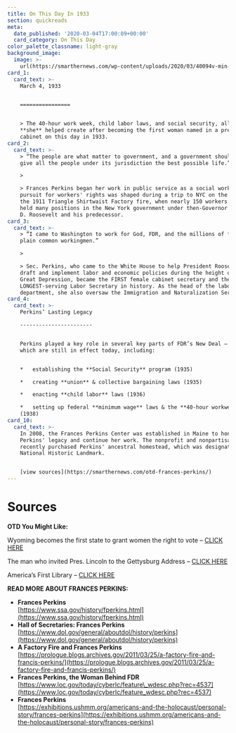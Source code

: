 ```yaml
---
title: On This Day In 1933
section: quickreads
meta:
  date_published: '2020-03-04T17:00:09+00:00'
  card_category: On This Day
color_palette_classname: light-gray
background_image:
  image: >-
    url(https://smarthernews.com/wp-content/uploads/2020/03/40094v-min-367x367.jpg)
card_1:
  card_text: >-
    March 4, 1933  


    ================


    > The 40-hour work week, child labor laws, and social security, all policies
    **she** helped create after becoming the first woman named in a presidential
    cabinet on this day in 1933.
card_2:
  card_text: >-
    > “The people are what matter to government, and a government should aim to
    give all the people under its jurisdiction the best possible life.”

    > 

    > Frances Perkins began her work in public service as a social worker. Her
    pursuit for workers' rights was shaped during a trip to NYC on the day of
    the 1911 Triangle Shirtwaist Factory fire, when nearly 150 workers died. She
    held many positions in the New York government under then-Governor Franklin
    D. Roosevelt and his predecessor.
card_3:
  card_text: >-
    > “I came to Washington to work for God, FDR, and the millions of forgotten,
    plain common workingmen.”

    > 

    > Sec. Perkins, who came to the White House to help President Roosevelt
    draft and implement labor and economic policies during the height of the
    Great Depression, became the FIRST female cabinet secretary and the
    LONGEST-serving Labor Secretary in history. As the head of the labor
    department, she also oversaw the Immigration and Naturalization Service.
card_4:
  card_text: >-
    Perkins’ Lasting Legacy

    -----------------------


    Perkins played a key role in several key parts of FDR’s New Deal – many of
    which are still in effect today, including:


    *   establishing the **Social Security** program (1935)

    *   creating **union** & collective bargaining laws (1935)

    *   enacting **child labor** laws (1936)

    *   setting up federal **minimum wage** laws & the **40-hour workweek**
    (1938)
card_10:
  card_text: >-
    In 2008, the Frances Perkins Center was established in Maine to honor
    Perkins' legacy and continue her work. The nonprofit and nonpartisan center
    recently purchased Perkins' ancestral homestead, which was designated a
    National Historic Landmark.


    [view sources](https://smarthernews.com/otd-frances-perkins/)
---
```

Sources
=======

**OTD You Might Like:**

Wyoming becomes the first state to grant women the right to vote – [CLICK HERE](https://smarthernews.com/wyoming-day/)

The man who invited Pres. Lincoln to the Gettysburg Address – [CLICK HERE](https://smarthernews.com/the-man-who-invited-lincoln-to-the-gettysburg-address/)

America’s First Library – [CLICK HERE](https://smarthernews.com/americas-first-library/)

**READ MORE ABOUT FRANCES PERKINS:**

*   **Frances Perkins**  
    [https://www.ssa.gov/history/fperkins.html](https://www.ssa.gov/history/fperkins.html)
*   **Hall of Secretaries: Frances Perkins**  
    [https://www.dol.gov/general/aboutdol/history/perkins](https://www.dol.gov/general/aboutdol/history/perkins)
*   **A Factory Fire and Frances Perkins**  
    [https://prologue.blogs.archives.gov/2011/03/25/a-factory-fire-and-francis-perkins/](https://prologue.blogs.archives.gov/2011/03/25/a-factory-fire-and-francis-perkins/)
*   **Frances Perkins, the Woman Behind FDR**  
    [https://www.loc.gov/today/cyberlc/feature\_wdesc.php?rec=4537](https://www.loc.gov/today/cyberlc/feature_wdesc.php?rec=4537)
*   **Frances Perkins**  
    [https://exhibitions.ushmm.org/americans-and-the-holocaust/personal-story/frances-perkins](https://exhibitions.ushmm.org/americans-and-the-holocaust/personal-story/frances-perkins)